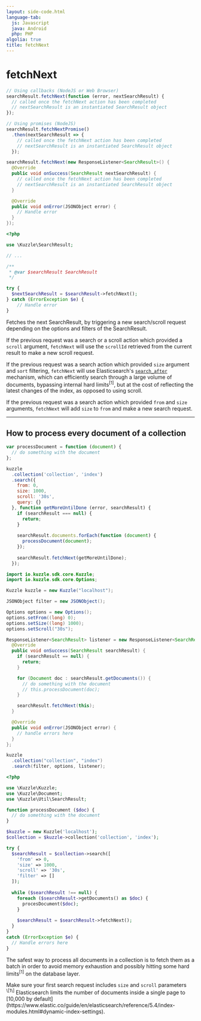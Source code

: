```yaml
---
layout: side-code.html
language-tab:
  js: Javascript
  java: Android
  php: PHP
algolia: true
title: fetchNext
---
```


# fetchNext

```js
// Using callbacks (NodeJS or Web Browser)
searchResult.fetchNext(function (error, nextSearchResult) {
  // called once the fetchNext action has been completed
  // nextSearchResult is an instantiated SearchResult object
});

// Using promises (NodeJS)
searchResult.fetchNextPromise()
  .then(nextSearchResult => {
    // called once the fetchNext action has been completed
    // nextSearchResult is an instantiated SearchResult object
  });
```

```java
searchResult.fetchNext(new ResponseListener<SearchResult>() {
  @Override
  public void onSuccess(SearchResult nextSearchResult) {
    // called once the fetchNext action has been completed
    // nextSearchResult is an instantiated SearchResult object
  }

  @Override
  public void onError(JSONObject error) {
    // Handle error
  }
});
```

```php
<?php

use \Kuzzle\SearchResult;

// ...

/**
 * @var $searchResult SearchResult
 */

try {
  $nextSearchResult = $searchResult->fetchNext();
} catch (ErrorException $e) {
    // Handle error
}
```

Fetches the next SearchResult, by triggering a new search/scroll request depending on the options and filters of the SearchResult.

If the previous request was a search or a scroll action which provided a `scroll` argument,
`fetchNext` will use the `scrollId` retrieved from the current result to make a new scroll request.

If the previous request was a search action which provided `size` argument and `sort` filtering,
`fetchNext` will use Elasticsearch's [`search_after`](https://www.elastic.co/guide/en/elasticsearch/reference/master/search-request-search-after.html) mechanism, which can efficiently search through a large volume of documents, bypassing internal hard limits<sup>\[1\]</sup>,
but at the cost of reflecting the latest changes of the index, as opposed to using scroll.

If the previous request was a search action which provided `from` and `size` arguments,
`fetchNext` will add `size` to `from` and make a new search request.

---

## How to process every document of a collection

```js
var processDocument = function (document) {
  // do something with the document
};

kuzzle
  .collection('collection', 'index')
  .search({
    from: 0,
    size: 1000,
    scroll: '30s',
    query: {}
  }, function getMoreUntilDone (error, searchResult) {
    if (searchResult === null) {
      return;
    }
    
    searchResult.documents.forEach(function (document) {
      processDocument(document);
    });
    
    searchResult.fetchNext(getMoreUntilDone);
  });
```

```java
import io.kuzzle.sdk.core.Kuzzle;
import io.kuzzle.sdk.core.Options;

Kuzzle kuzzle = new Kuzzle("localhost");

JSONObject filter = new JSONObject();

Options options = new Options();
options.setFrom((long) 0);
options.setSize((long) 1000);
options.setScroll("30s");

ResponseListener<SearchResult> listener = new ResponseListener<SearchResult>() {
  @Override
  public void onSuccess(SearchResult searchResult) {
    if (searchResult == null) {
      return;
    }

    for (Document doc : searchResult.getDocuments()) {
      // do something with the document
      // this.processDocument(doc);
    }

    searchResult.fetchNext(this);
  }

  @Override
  public void onError(JSONObject error) {
    // handle errors here
  }
};

kuzzle
  .collection("collection", "index")
  .search(filter, options, listener);
```

```php
<?php

use \Kuzzle\Kuzzle;
use \Kuzzle\Document;
use \Kuzzle\Util\SearchResult;

function processDocument ($doc) {
  // do something with the document
}

$kuzzle = new Kuzzle('localhost');
$collection = $kuzzle->collection('collection', 'index');

try {
  $searchResult = $collection->search([
    'from' => 0,
    'size' => 1000,
    'scroll' => '30s',
    'filter' => []
  ]);
  
  while ($searchResult !== null) {
    foreach ($searchResult->getDocuments() as $doc) {
      procesDocument($doc);
    }
    
    $searchResult = $searchResult->fetchNext();
  }
}
catch (ErrorException $e) {
  // Handle errors here
}
```

The safest way to process all documents in a collection is to fetch them as a batch in order to avoid memory exhaustion and possibly hitting some hard limits<sup>\[1\]</sup> on the database layer.

<aside class="warning">Make sure your first search request includes <code>size</code> and <code>scroll</code> parameters</aside>

<aside class="notice"><sup>\[1\]</sup> Elasticsearch limits the number of documents inside a single page to [10,000 by default](https://www.elastic.co/guide/en/elasticsearch/reference/5.4/index-modules.html#dynamic-index-settings).</aside>
